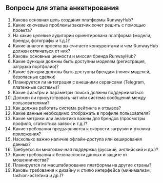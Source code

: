 ## Вопросы для этапа анкетирования
1. Какова основная цель создания платформы RunwayHub? 
2. Какие ключевые проблемы заказчик хочет решить с помощью проекта? 
3. На какие целевые аудитории ориентирована платформа (модели, бренды, фотографы и т.д.)? 
4. Какие аналоги проекта вы считаете конкурентами и чем RunwayHub должен отличаться от них? 
5. Каковы основные ценности и миссия бренда RunwayHub?
6. Какие функции должны быть доступны моделям (регистрация, загрузка портфолио)?
7. Какие функции должны быть доступны брендам (поиск моделей, безопасные сделки)
8. Планируется ли интеграция с внешними сервисами (Telegram, платежные системы)?
9. Какие фильтры и параметры поиска должны поддерживаться
10. Должен ли присутствовать чат или система сообщений между пользователями?
11. Как должна работать система рейтинга и отзывов?
12. Какие данные необходимо отображать в профиле пользователя?
13. Какие метрики или аналитика важны для брендов (просмотры профиля, статистика заявок и т.д.)?
14. Какие требования предъявляются к скорости загрузки и отклика приложения?
15. Насколько важно наличие офлайн-доступа или кеширования данных?
16. Требуется ли многоязычная поддержка (русский, английский и др.)?
17.	Какие требования к безопасности данных и защите от мошенничества?
18.	Планируется ли масштабирование платформы на другие страны?
19.	Каковы требования к дизайну и стилю интерфейса (минимализм, fashion-эстетика и др.)?
